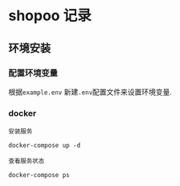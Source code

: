 # shopoo 记录
## 环境安装 

### 配置环境变量
根据`example.env` 新建`.env`配置文件来设置环境变量.

### docker
`安装服务`
```shell
docker-compose up -d 
```

`查看服务状态`
```shell
docker-compose ps
```
